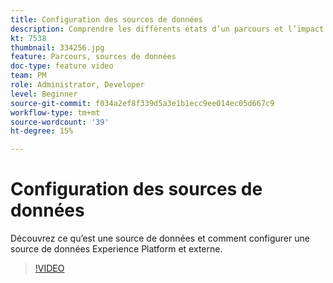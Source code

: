 ```yaml
---
title: Configuration des sources de données
description: Comprendre les différents états d’un parcours et l’impact de la publication.
kt: 7538
thumbnail: 334256.jpg
feature: Parcours, sources de données
doc-type: feature video
team: PM
role: Administrator, Developer
level: Beginner
source-git-commit: f034a2ef8f339d5a3e1b1ecc9ee014ec05d667c9
workflow-type: tm+mt
source-wordcount: '39'
ht-degree: 15%

---
```



# Configuration des sources de données

Découvrez ce qu’est une source de données et comment configurer une source de données Experience Platform et externe.

>[!VIDEO](https://video.tv.adobe.com/v/3334256?quality=12)
